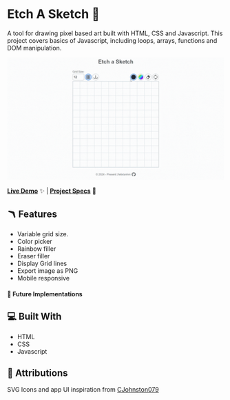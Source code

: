 # Etch A Sketch 🎨

A tool for drawing pixel based art built with HTML, CSS and Javascript. This project covers basics of Javascript, including loops, arrays, functions and DOM manipulation.

![GIF Recording of Etch A Sketch](./assets/etch-a-sketch__felixtanhm-portfolio.gif)

[**Live Demo**](https://felixtanhm.github.io/my-odin-projects/foundations/04-etch-a-sketch/) ✨ |
[**Project Specs**](https://www.theodinproject.com/lessons/foundations-etch-a-sketch) 📝

## 🪃 Features

- Variable grid size.
- Color picker
- Rainbow filler
- Eraser filler
- Display Grid lines
- Export image as PNG
- Mobile responsive

#### 🧭 Future Implementations

## 💻 Built With

- HTML
- CSS
- Javascript

## 📌 Attributions

SVG Icons and app UI inspiration from [CJohnston079](https://github.com/CJohnston079)
